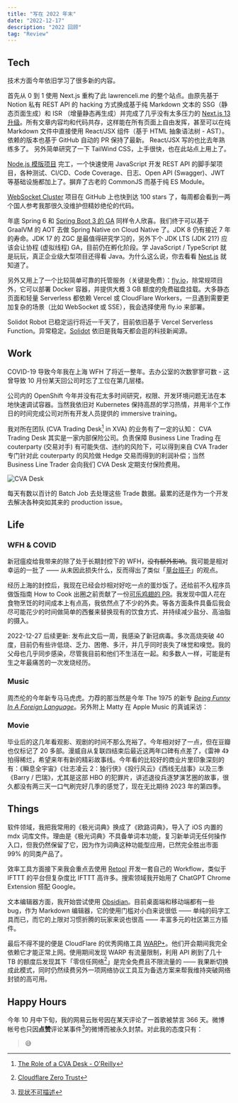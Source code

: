 ```yaml
---
title: "写在 2022 年末"
date: "2022-12-17"
description: "2022 回顾"
tag: "Review"
---
```


## Tech

技术方面今年依旧学习了很多新的内容。

首先从 0 到 1 使用 Next.js 重构了此 lawrenceli.me 的整个站点。由原先基于 Notion 私有 REST API 的 hacking 方式换成基于纯 Markdown 文本的 SSG（静态页面生成）和 ISR （增量静态再生成）并完成了几乎没有太多压力的 [Next.js 13 升级](https://nextjs.org/docs/upgrading#upgrading-from-12-to-13)。所有文章内容均和代码共存，这样能在所有页面上自由发挥，甚至可以在纯 Markdown 文件中直接使用 React/JSX 组件（基于 HTML 抽象语法树 - AST）。依赖的版本也基于 GitHub 自动的 PR 保持了最新。 React/JSX 写的也比去年熟练多了。
另外简单研究了一下 TailWind CSS，上手很快，也在此站点上用上了。

[Node.js 模版项目](https://github.com/Lonor/node-express-example) 完工，一个快速使用 JavaScript 开发 REST API 的脚手架项目，各种测试、CI/CD、Code Coverage、日志、Open API (Swagger)、JWT 等基础设施都加上了。摒弃了古老的 CommonJS 而基于纯 ES Module。

<div>
  <github user="Lonor" repo="node-express-example"></github>
</div>

[WebSocket Cluster](https://github.com/Lonor/websocket-cluster) 项目在 GitHub 上也快到达 100 stars 了，每周都会看到一两个国人参考我那很久没维护但精妙绝伦的代码。

年底 Spring 6 和 [Spring Boot 3 的 GA](https://spring.io/blog/2022/11/24/spring-boot-3-0-goes-ga) 同样令人欣喜。我们终于可以基于 GraalVM 的 AOT 去做 Spring Native on Cloud Native 了。JDK 8 仍有接近 7 年的寿命。JDK 17 的 ZGC 是最值得研究学习的，另外下个 JDK LTS (JDK 21?) 应该会让协程 (虚拟线程) GA，目前仍在孵化阶段。学 JavaScript / TypeScript 就是玩玩，真正企业级大型项目还得看 Java。为什么这么说，你去看看 [Nest.js](https://docs.nestjs.com/controllers) 就知道了。

另外又用上了一个比较简单可靠的托管服务（关键是免费）：[fly.io](https://fly.io/)，除常规项目外，它可以部署 Docker 容器，并提供大概 3 GB 额度的免费磁盘挂载。大多静态页面和轻量 Serverless 都依赖 Vercel 或 CloudFlare Workers，一旦遇到需要更加复杂的场景（比如 WebSocket 或 SSE），我会选择使用 fly.io 来部署。

Solidot Robot 已稳定运行将近一千天了，目前依旧基于 Vercel Serverless Function。异常稳定。[Solidot](https://www.solidot.org/) 依旧是我每天都会逛的科技新闻源。

## Work

COVID-19 导致今年我在上海 WFH 了将近一整年。去办公室的次数寥寥可数 - 这曾导致 10 月份某天回公司时忘了工位在第几层楼。

公司内的 OpenShift 今年并没有花太多时间研究，权限、开发环境问题无法在本地快速调试容器。当然我依旧对 Kubernetes 保持高昂的学习热情，并用半个工作日的时间完成公司对所有开发人员提供的 immersive training。

我对所在团队 (CVA Trading Desk[^1] in XVA) 的业务有了一定的认知：
CVA Trading Desk 其实是一家内部保险公司。负责保障 Business Line Trading 在 couterparty (交易对手) 有可能失信、违约的风险下，可以得到来自 CVA Trader 专门针对此 couterparty 的风险做 Hedge 交易而得到的利润补偿；当然 Business Line Trader 会向我们 CVA Desk 定期支付保险费用。

![CVA Desk](/images/2022-in-review/cva-desk.gif)

每天有数以百计的 Batch Job 去处理这些 Trade 数据。最累的还是作为一个开发去解决各种突如其来的 production issue。

## Life

### WFH & COVID

新冠瘟疫给我带来的除了处于长期封控下的 WFH，~~没有额外影响~~。我可能是相对幸运的一批了 —— 从未因此损失什么，反而得出了类似「[草台班子](/blog/makeshift-troupe/)」的观点。

经历上海的封控后，我现在已经会炒相对好吃一点的蛋炒饭了。还给前不久程序员做饭指南 How to Cook 出圈之前贡献了一份[可乐鸡翅的 PR](https://github.com/Anduin2017/HowToCook/pull/159)。我发现中国人花在食物烹饪的时间成本上有点高，我依然点了不少的外卖。等各方面条件具备后我会尽可能花少的时间做简单的西餐来替换现有的饮食方式、并持续减少盐分、高油脂的摄入。

2022-12-27 后续更新: 发布此文后一周，我感染了新冠病毒。多次高烧突破 40 度，目前仍有些许低烧、乏力、困倦、多汗，并几乎同时丧失了味觉和嗅觉。我的父母也几乎同步感染，尽管我目前和他们不生活在一起。和多数人一样，可能是有生之年最痛苦的一次发烧经历。

### Music

周杰伦的今年新专马马虎虎。力荐的那当然是今年 The 1975 的新专 [_Being Funny In A Foreign Language_](https://music.163.com/#/album?id=153050699)。另外附上 Matty 在 Apple Music 的真诚采访：

<div>
  <bilibili bv="BV1Xe41137fJ"></bilibili>
</div>

### Movie

毕业后的这几年看观影、观剧的时间不那么充裕了。今年相对好了一点，但在豆瓣也仅标记了 20 多部。漫威自从复联四结束后最近这两年口碑有点差了，《雷神 4》拍得稀烂，希望来年有新的精彩故事线。今年看的比较好的商业片里印象深刻的有：《瞬息全宇宙》《壮志凌云 2：独行侠》《投行风云》《西线无战事》以及三季《Barry / 巴瑞》，尤其是这部 HBO 的犯罪片，讲述退役兵逐梦演艺圈的故事，很久都没有两三天一口气刷完好几季的感觉了，现在无比期待 2023 年的第四季。

<div>
  <douban id="26707518"></douban>
  <douban id="3042261"></douban>
</div>

## Things

软件领域，我把我常用的《极光词典》换成了《欧路词典》，导入了 iOS 内置的 mdx 词库文件。理由是《极光词典》不具备单词本功能，复习新单词无任何操作入口，但我仍然保留了它，因为作为词典这种功能型应用，已然完全胜出市面 99% 的同类产品了。

效率工具方面接下来我会重点去使用 [Retool](https://retool.com/) 开发一套自己的 Workflow，类似于 IFTTT 的平台但复杂度比 IFTTT 高许多。搜索领域我开始用了 ChatGPT Chrome Extension 搭配 Google。

文本编辑器方面，我开始尝试使用 [Obsidian](https://obsidian.md/)。目前桌面端和移动端都有一些 bug，作为 Markdown 编辑器，它的使用门槛对小白来说很低 —— 单纯的码字工具而已，而它的上限对习惯折腾的玩家来说也很高 —— 丰富多元的社区第三方插件。

最后不得不提的便是 CloudFlare 的优秀网络工具 [WARP+](https://1.1.1.1/)。他们开会期间我完全依赖它才能正常上网。使用期间发现 WARP 有流量限制，利用 API 刷到了几十 TB 的额度后发现其下「零信任网络[^2]」是完全免费且不限流量的 —— 我果断切换成此模式，同时仍然续费另外一项网络协议工具互为备选方案来帮我维持突破网络封锁的高可用。

## Happy Hours

今年 10 月中下旬，我的网易云账号因在某天评论了一首歌被禁言 366 天。微博帐号也只因**点赞**评论某事件[^3]的微博而被永久封禁。对此我的态度只有：

> 😅

[^1]: [The Role of a CVA Desk - O'Reilly](https://www.oreilly.com/library/view/counterparty-credit-risk/9781118316665/c18anchor-2.html)
[^2]: [Cloudflare Zero Trust](https://www.cloudflare.com/zh-cn/products/zero-trust/)
[^3]: [现状不可描述](https://bit.ly/3V5V1NG)
